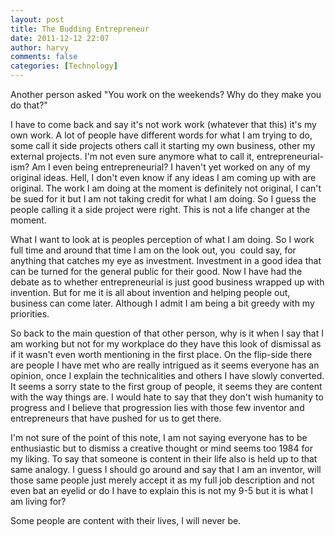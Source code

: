 ```yaml
---
layout: post
title: The Budding Entrepreneur
date: 2011-12-12 22:07
author: harvy
comments: false
categories: [Technology]
---
```

Another person asked "You work on the weekends? Why do they make you do that?"

I have to come back and say it's not work work (whatever that this) it's my own work. A lot of people have different words for what I am trying to do, some call it side projects others call it starting my own business, other my external projects. I'm not even sure anymore what to call it, entrepreneurial-ism? Am I even being entrepreneurial? I haven't yet worked on any of my original ideas. Hell, I don't even know if any ideas I am coming up with are original. The work I am doing at the moment is definitely not original, I can't be sued for it but I am not taking credit for what I am doing. So I guess the people calling it a side project were right. This is not a life changer at the moment.

What I want to look at is peoples perception of what I am doing. So I work full time and around that time I am on the look out, you  could say, for anything that catches my eye as investment. Investment in a good idea that can be turned for the general public for their good. Now I have had the debate as to whether entrepreneurial is just good business wrapped up with invention. But for me it is all about invention and helping people out, business can come later. Although I admit I am being a bit greedy with my priorities.

So back to the main question of that other person, why is it when I say that I am working but not for my workplace do they have this look of dismissal as if it wasn't even worth mentioning in the first place. On the flip-side there are people I have met who are really intrigued as it seems everyone has an opinion, once I explain the technicalities and others I have slowly converted. It seems a sorry state to the first group of people, it seems they are content with the way things are. I would hate to say that they don't wish humanity to progress and I believe that progression lies with those few inventor and entrepreneurs that have pushed for us to get there.

I'm not sure of the point of this note, I am not saying everyone has to be enthusiastic but to dismiss a creative thought or mind seems too 1984 for my liking. To say that someone is content in their life also is held up to that same analogy. I guess I should go around and say that I am an inventor, will those same people just merely accept it as my full job description and not even bat an eyelid or do I have to explain this is not my 9-5 but it is what I am living for?

Some people are content with their lives, I will never be.
